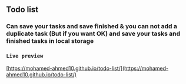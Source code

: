 ## Todo list

### Can save your tasks and save finished & you can not add a duplicate task (But if you want OK) and save your tasks and finished tasks in local storage

### `Live preview`
[https://mohamed-ahmed10.github.io/todo-list/](https://mohamed-ahmed10.github.io/todo-list/)
